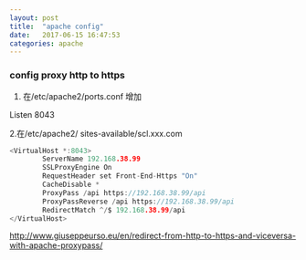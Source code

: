 ```yaml
---
layout: post
title:  "apache config"
date:   2017-06-15 16:47:53
categories: apache
---
```


### config proxy http to https

1. 在/etc/apache2/ports.conf 增加

Listen 8043

2.在/etc/apache2/ sites-available/scl.xxx.com
```c
<VirtualHost *:8043>
        ServerName 192.168.38.99 
        SSLProxyEngine On
        RequestHeader set Front-End-Https "On"
        CacheDisable *
        ProxyPass /api https://192.168.38.99/api
        ProxyPassReverse /api https://192.168.38.99/api
        RedirectMatch ^/$ 192.168.38.99/api
</VirtualHost>
```
http://www.giuseppeurso.eu/en/redirect-from-http-to-https-and-viceversa-with-apache-proxypass/






